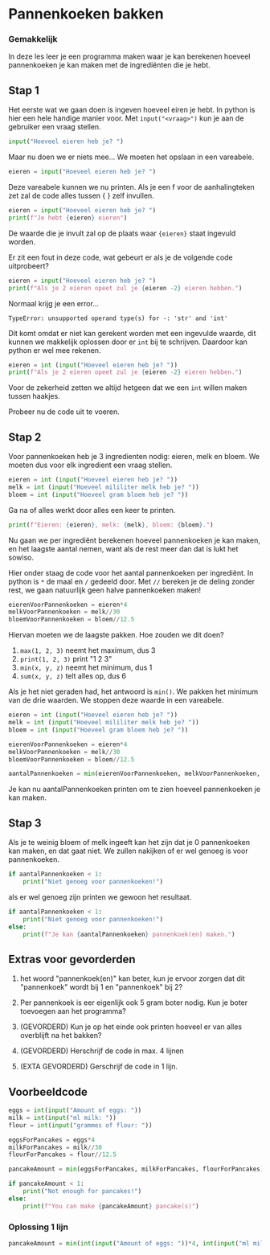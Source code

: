 # Pannenkoeken bakken

### Gemakkelijk

In deze les leer je een programma maken waar je kan berekenen hoeveel pannenkoeken je kan maken met de ingrediënten die je hebt.

## Stap 1

Het eerste wat we gaan doen is ingeven hoeveel eiren je hebt. In python is hier een hele handige manier voor. Met `input("<vraag>")` kun je aan de gebruiker een vraag stellen.

```python
input("Hoeveel eieren heb je? ")
```

Maar nu doen we er niets mee... We moeten het opslaan in een vareabele.

```python
eieren = input("Hoeveel eieren heb je? ")
```

Deze vareabele kunnen we nu printen. Als je een f voor de aanhalingteken zet zal de code alles tussen { } zelf invullen.

```python
eieren = input("Hoeveel eieren heb je? ")
print(f"Je hebt {eieren} eieren")
```

De waarde die je invult zal op de plaats waar `{eieren}` staat ingevuld worden.

Er zit een fout in deze code, wat gebeurt er als je de volgende code uitprobeert?

```python
eieren = input("Hoeveel eieren heb je? ")
print(f"Als je 2 eieren opeet zul je {eieren -2} eieren hebben.")
```

Normaal krijg je een error...

```
TypeError: unsupported operand type(s) for -: 'str' and 'int'
```

Dit komt omdat er niet kan gerekent worden met een ingevulde waarde, dit kunnen we makkelijk oplossen door er `int` bij te schrijven. Daardoor kan python er wel mee rekenen.

```python
eieren = int (input("Hoeveel eieren heb je? "))
print(f"Als je 2 eieren opeet zul je {eieren -2} eieren hebben.")
```

Voor de zekerheid zetten we altijd hetgeen dat we een `int` willen maken tussen haakjes.

Probeer nu de code uit te voeren.

## Stap 2

Voor pannenkoeken heb je 3 ingredienten nodig: eieren, melk en bloem. We moeten dus voor elk ingredient een vraag stellen.

```python
eieren = int (input("Hoeveel eieren heb je? "))
melk = int (input("Hoeveel mililiter melk heb je? "))
bloem = int (input("Hoeveel gram bloem heb je? "))
```

Ga na of alles werkt door alles een keer te printen.

```python
print(f"Eieren: {eieren}, melk: {melk}, bloem: {bloem}.")
```

Nu gaan we per ingrediënt berekenen hoeveel pannenkoeken je kan maken, en het laagste aantal nemen, want als de rest meer dan dat is lukt het sowiso.

Hier onder staag de code voor het aantal pannenkoeken per ingrediënt. In python is `*` de maal en `/` gedeeld door. Met `//` bereken je de deling zonder rest, we gaan natuurlijk geen halve pannenkoeken maken!

```python
eierenVoorPannenkoeken = eieren*4
melkVoorPannenkoeken = melk//30
bloemVoorPannenkoeken = bloem//12.5
```

Hiervan moeten we de laagste pakken. Hoe zouden we dit doen?

1. `max(1, 2, 3)` neemt het maximum, dus 3
2. `print(1, 2, 3)` print "1 2 3"
3. `min(x, y, z)` neemt het minimum, dus 1
4. `sum(x, y, z)` telt alles op, dus 6

Als je het niet geraden had, het antwoord is `min()`. We pakken het minimum van de drie waarden. We stoppen deze waarde in een vareabele.

```python
eieren = int (input("Hoeveel eieren heb je? "))
melk = int (input("Hoeveel mililiter melk heb je? "))
bloem = int (input("Hoeveel gram bloem heb je? "))

eierenVoorPannenkoeken = eieren*4
melkVoorPannenkoeken = melk//30
bloemVoorPannenkoeken = bloem//12.5

aantalPannenkoeken = min(eierenVoorPannenkoeken, melkVoorPannenkoeken, bloemVoorPannenkoeken)
```

Je kan nu aantalPannenkoeken printen om te zien hoeveel pannenkoeken je kan maken.

## Stap 3

Als je te weinig bloem of melk ingeeft kan het zijn dat je 0 pannenkoeken kan maken, en dat gaat niet. We zullen nakijken of er wel genoeg is voor pannenkoeken.

```python
if aantalPannenkoeken < 1:
    print("Niet genoeg voor pannenkoeken!")
```

als er wel genoeg zijn printen we gewoon het resultaat.

```python
if aantalPannenkoeken < 1:
    print("Niet genoeg voor pannenkoeken!")
else:
    print(f"Je kan {aantalPannenkoeken} pannenkoek(en) maken.")
```

## Extras voor gevorderden

1. het woord "pannenkoek(en)" kan beter, kun je ervoor zorgen dat dit "pannenkoek" wordt bij 1 en "pannenkoek" bij 2?

2. Per pannenkoek is eer eigenlijk ook 5 gram boter nodig. Kun je boter toevoegen aan het programma?

3. (GEVORDERD) Kun je op het einde ook printen hoeveel er van alles overblijft na het bakken?

4. (GEVORDERD) Herschrijf de code in max. 4 lijnen

5. (EXTA GEVORDERD) Gerschrijf de code in 1 lijn.

## Voorbeeldcode

```python
eggs = int(input("Amount of eggs: "))
milk = int(input("ml milk: "))
flour = int(input("grammes of flour: "))

eggsForPancakes = eggs*4
milkForPancakes = milk//30
flourForPancakes = flour//12.5

pancakeAmount = min(eggsForPancakes, milkForPancakes, flourForPancakes)

if pancakeAmount < 1:
    print("Not enough for pancakes!")
else:
    print(f"You can make {pancakeAmount} pancake(s)")


```

### Oplossing 1 lijn

```python
pancakeAmount = min(int(input("Amount of eggs: "))*4, int(input("ml milk: "))//30, int(input("grammes of flour: "))//12.5); print({True: "Not enough for pancakes!", False: f"You can make {pancakeAmount} pancake(s)"}[pancakeAmount < 1])
```
